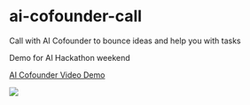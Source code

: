 # ai-cofounder-call
Call with AI Cofounder to bounce ideas and help you with tasks

Demo for AI Hackathon weekend

<div>
    <a href="https://www.loom.com/share/fc7f9d737b7641feb8b9af9d8a32b9dd">
      <p>AI Cofounder Video Demo</p>
    </a>
    <a href="https://www.loom.com/share/fc7f9d737b7641feb8b9af9d8a32b9dd">
      <img style="max-width:300px;" src="https://cdn.loom.com/sessions/thumbnails/fc7f9d737b7641feb8b9af9d8a32b9dd-ab214535debe6342-full-play.gif">
    </a>
  </div>

